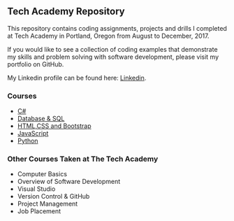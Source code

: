## Tech Academy Repository

This repository contains coding assignments, projects and drills I completed at Tech Academy in Portland, Oregon from August to December, 2017.

If you would like to see a collection of coding examples that demonstrate my skills and problem solving with software development, please visit my portfolio on GitHub.

My Linkedin profile can be found here: [Linkedin](www.linkedin.com/in/stevenleskin).

### Courses
* [C#](./Projects/C_Sharp)
* [Database & SQL](./Projects/SQL)
* [HTML,CSS and Bootstrap](./Projects/HTML)
* [JavaScript](./Projects/HTML)
* [Python](./Projects/)

### Other Courses Taken at The Tech Academy

* Computer Basics
* Overview of Software Development
* Visual Studio
* Version Control & GitHub
* Project Management
* Job Placement
